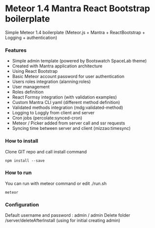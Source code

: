 # Meteor 1.4 Mantra React Bootstrap boilerplate
Simple Meteor 1.4 boilerplate (Meteor.js + Mantra + ReactBootstrap + Logging + authentication)

### Features
- Simple admin template (powered by Bootswatch SpaceLab theme)
- Created with Mantra application architecture
- Using React Bootstrap
- Basic Meteor account password for user authentication
- Users roles integration (alanning:roles)
- User management
- Roles definition
- React Formsy integration (with validation examples)
- Custom Mantra CLI yaml (different method definition)
- Validated methods integration (mdg:validated-method)
- Logging to Loggly from client and server
- Cron jobs (percolate:synced-cron)
- Meteor / Picker added from server call and ssr requests
- Syncing time between server and client (mizzao:timesync)

### How to install

Clone GIT repo and call install command
```
npm install --save
```

### How to run

You can run with meteor command or edit ./run.sh
```
meteor
```

### Configuration

Default username and password : admin / admin
Delete folder /server/deleteAfterInstall (using for initial creating admin)
